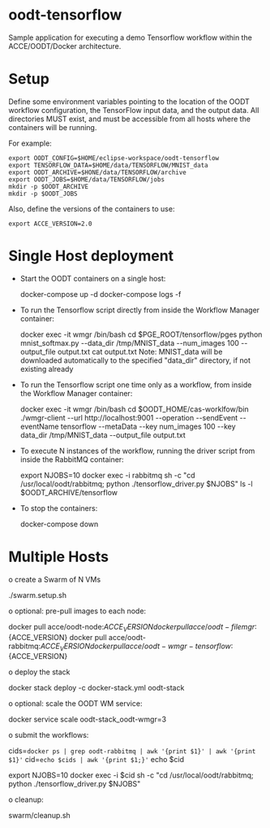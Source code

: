 # oodt-tensorflow

Sample application for executing a demo Tensorflow workflow within the ACCE/OODT/Docker architecture.

# Setup

Define some environment variables pointing to the location of the OODT workflow configuration,
the TensorFlow input data, and the output data. All directories MUST exist, and must be
accessible from all hosts where the containers will be running.

For example:

    export OODT_CONFIG=$HOME/eclipse-workspace/oodt-tensorflow
    export TENSORFLOW_DATA=$HOME/data/TENSORFLOW/MNIST_data
    export OODT_ARCHIVE=$HONE/data/TENSORFLOW/archive
    export OODT_JOBS=$HOME/data/TENSORFLOW/jobs
    mkdir -p $OODT_ARCHIVE
    mkdir -p $OODT_JOBS

Also, define the versions of the containers to use:

    export ACCE_VERSION=2.0

# Single Host deployment

* Start the OODT containers on a single host:

    docker-compose up -d
    docker-compose logs -f

* To run the Tensorflow script directly from inside the Workflow Manager container:

    docker exec -it wmgr /bin/bash
    cd $PGE_ROOT/tensorflow/pges
    python mnist_softmax.py --data_dir /tmp/MNIST_data --num_images 100 --output_file output.txt
    cat output.txt
    Note: MNIST_data will be downloaded automatically to the specified "data_dir" directory, if not existing already

* To run the Tensorflow script one time only as a workflow, from inside the Workflow Manager container:

    docker exec -it wmgr /bin/bash
    cd $OODT_HOME/cas-worklfow/bin
    ./wmgr-client --url http://localhost:9001 --operation --sendEvent --eventName tensorflow --metaData --key num_images 100 --key data_dir /tmp/MNIST_data --output_file output.txt

* To execute N instances of the workflow, running the driver script from inside the RabbitMQ container:

    export NJOBS=10
    docker exec -i rabbitmq sh -c "cd /usr/local/oodt/rabbitmq; python ./tensorflow_driver.py $NJOBS"
    ls -l $OODT_ARCHIVE/tensorflow

* To stop the containers:

    docker-compose down

# Multiple Hosts

o create a Swarm of N VMs

./swarm.setup.sh

o optional: pre-pull images to each node:

docker pull acce/oodt-node:${ACCE_VERSION}
docker pull acce/oodt-filemgr:${ACCE_VERSION}
docker pull acce/oodt-rabbitmq:${ACCE_VERSION}
docker pull acce/oodt-wmgr-tensorflow:${ACCE_VERSION}


o deploy the stack

docker stack deploy -c docker-stack.yml oodt-stack

o optional: scale the OODT WM service:

docker service scale oodt-stack_oodt-wmgr=3

o submit the workflows:

cids=`docker ps | grep oodt-rabbitmq | awk '{print $1}' | awk '{print $1}'`
cid=`echo $cids | awk '{print $1;}'`
echo $cid

export NJOBS=10
docker exec -i $cid sh -c "cd /usr/local/oodt/rabbitmq; python ./tensorflow_driver.py $NJOBS"



o cleanup:

swarm/cleanup.sh
